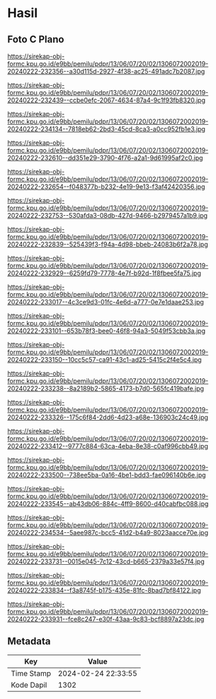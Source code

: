 # Hasil

## Foto C Plano

https://sirekap-obj-formc.kpu.go.id/e9bb/pemilu/pdpr/13/06/07/20/02/1306072002019-20240222-232356--a30d115d-2927-4f38-ac25-491adc7b2087.jpg

https://sirekap-obj-formc.kpu.go.id/e9bb/pemilu/pdpr/13/06/07/20/02/1306072002019-20240222-232439--ccbe0efc-2067-4634-87a4-9c1f93fb8320.jpg

https://sirekap-obj-formc.kpu.go.id/e9bb/pemilu/pdpr/13/06/07/20/02/1306072002019-20240222-234134--7818eb62-2bd3-45cd-8ca3-a0cc952fb1e3.jpg

https://sirekap-obj-formc.kpu.go.id/e9bb/pemilu/pdpr/13/06/07/20/02/1306072002019-20240222-232610--dd351e29-3790-4f76-a2a1-9d61995af2c0.jpg

https://sirekap-obj-formc.kpu.go.id/e9bb/pemilu/pdpr/13/06/07/20/02/1306072002019-20240222-232654--f048377b-b232-4e19-9e13-f3af42420356.jpg

https://sirekap-obj-formc.kpu.go.id/e9bb/pemilu/pdpr/13/06/07/20/02/1306072002019-20240222-232753--530afda3-08db-427d-9466-b2979457a1b9.jpg

https://sirekap-obj-formc.kpu.go.id/e9bb/pemilu/pdpr/13/06/07/20/02/1306072002019-20240222-232839--525439f3-f94a-4d98-bbeb-24083b6f2a78.jpg

https://sirekap-obj-formc.kpu.go.id/e9bb/pemilu/pdpr/13/06/07/20/02/1306072002019-20240222-232929--6259fd79-7778-4e7f-b92d-1f8fbee5fa75.jpg

https://sirekap-obj-formc.kpu.go.id/e9bb/pemilu/pdpr/13/06/07/20/02/1306072002019-20240222-233017--4c3ce9d3-01fc-4e6d-a777-0e7e1daae253.jpg

https://sirekap-obj-formc.kpu.go.id/e9bb/pemilu/pdpr/13/06/07/20/02/1306072002019-20240222-233101--653b78f3-bee0-46f8-94a3-5049f53cbb3a.jpg

https://sirekap-obj-formc.kpu.go.id/e9bb/pemilu/pdpr/13/06/07/20/02/1306072002019-20240222-233150--10cc5c57-ca91-43c1-ad25-5415c2f4e5c4.jpg

https://sirekap-obj-formc.kpu.go.id/e9bb/pemilu/pdpr/13/06/07/20/02/1306072002019-20240222-233238--8a2189b2-5865-4173-b7d0-565fc419bafe.jpg

https://sirekap-obj-formc.kpu.go.id/e9bb/pemilu/pdpr/13/06/07/20/02/1306072002019-20240222-233326--175c6f84-2dd6-4d23-a68e-136903c24c49.jpg

https://sirekap-obj-formc.kpu.go.id/e9bb/pemilu/pdpr/13/06/07/20/02/1306072002019-20240222-233412--9777c884-63ca-4eba-8e38-c0af996cbb49.jpg

https://sirekap-obj-formc.kpu.go.id/e9bb/pemilu/pdpr/13/06/07/20/02/1306072002019-20240222-233500--738ee5ba-0a16-4be1-bdd3-fae096140b6e.jpg

https://sirekap-obj-formc.kpu.go.id/e9bb/pemilu/pdpr/13/06/07/20/02/1306072002019-20240222-233545--ab43db06-884c-4ff9-8600-d40cabfbc088.jpg

https://sirekap-obj-formc.kpu.go.id/e9bb/pemilu/pdpr/13/06/07/20/02/1306072002019-20240222-234534--5aee987c-bcc5-41d2-b4a9-8023aacce70e.jpg

https://sirekap-obj-formc.kpu.go.id/e9bb/pemilu/pdpr/13/06/07/20/02/1306072002019-20240222-233731--0015e045-7c12-43cd-b665-2379a33e57f4.jpg

https://sirekap-obj-formc.kpu.go.id/e9bb/pemilu/pdpr/13/06/07/20/02/1306072002019-20240222-233834--f3a8745f-b175-435e-81fc-8bad7bf84122.jpg

https://sirekap-obj-formc.kpu.go.id/e9bb/pemilu/pdpr/13/06/07/20/02/1306072002019-20240222-233931--fce8c247-e30f-43aa-9c83-bcf8897a23dc.jpg


## Metadata

| Key        | Value               |
| ---------- | ------------------- |
| Time Stamp | 2024-02-24 22:33:55 |
| Kode Dapil | 1302                |



